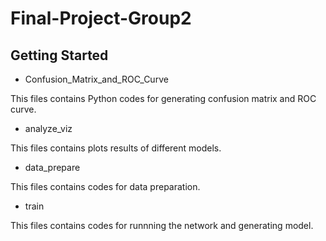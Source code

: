 # Final-Project-Group2

## Getting Started 

* Confusion_Matrix_and_ROC_Curve

This files contains Python codes for generating confusion matrix and ROC curve.

* analyze_viz

This files contains plots results of different models.

* data_prepare

This files contains codes for data preparation.

* train

This files contains codes for runnning the network and generating model.

